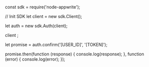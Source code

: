 const sdk = require('node-appwrite');

// Init SDK
let client = new sdk.Client();

let auth = new sdk.Auth(client);

client
;

let promise = auth.confirm('[USER_ID]', '[TOKEN]');

promise.then(function (response) {
    console.log(response);
}, function (error) {
    console.log(error);
});